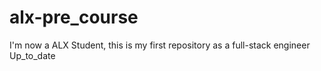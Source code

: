 # alx-pre_course
I'm now a ALX Student, this is my first repository as a full-stack engineer
Up_to_date
